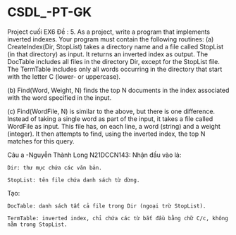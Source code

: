 # CSDL_-PT-GK
Project cuối EX6
Đề :
5. As a project, write a program that implements inverted indexes. Your program must contain the following routines:
(a) CreateIndex(Dir, StopList) takes a directory name and a file called StopList (in that directory) as input. It returns an inverted index as output. The DocTable includes all files in the directory Dir, except for the StopList file. The TermTable includes only all words occurring in the directory that start with the letter C (lower- or uppercase).

(b) Find(Word, Weight, N) finds the top N documents in the index associated with the word specified in the input.

(c) Find(WordFile, N) is similar to the above, but there is one difference. Instead of taking a single word as part of the input, it takes a file called WordFile as input. This file has, on each line, a word (string) and a weight (integer). It then attempts to find, using the inverted index, the top N matches for this query.

Câu a -Nguyễn Thành Long N21DCCN143:
Nhận đầu vào là:

    Dir: thư mục chứa các văn bản.

    StopList: tên file chứa danh sách từ dừng.

Tạo:

    DocTable: danh sách tất cả file trong Dir (ngoại trừ StopList).

    TermTable: inverted index, chỉ chứa các từ bắt đầu bằng chữ C/c, không nằm trong StopList.